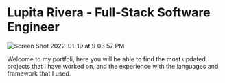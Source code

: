 # Lupita Rivera - Full-Stack Software Engineer 


![Screen Shot 2022-01-19 at 9 03 57 PM](https://user-images.githubusercontent.com/76535021/150264748-d651a7d2-62fa-4f9e-ad22-75fc2bf9fafc.png)

Welcome to my portfoli, here you will be able to find the most updated projects that I have worked on, and the experience with the languages and framework that I used.
